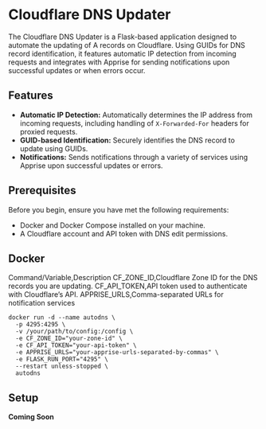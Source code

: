 # Cloudflare DNS Updater

The Cloudflare DNS Updater is a Flask-based application designed to automate the updating of A records on Cloudflare. Using GUIDs for DNS record identification, it features automatic IP detection from incoming requests and integrates with Apprise for sending notifications upon successful updates or when errors occur.

## Features

- **Automatic IP Detection:** Automatically determines the IP address from incoming requests, including handling of `X-Forwarded-For` headers for proxied requests.
- **GUID-based Identification:** Securely identifies the DNS record to update using GUIDs.
- **Notifications:** Sends notifications through a variety of services using Apprise upon successful updates or errors.

## Prerequisites

Before you begin, ensure you have met the following requirements:

- Docker and Docker Compose installed on your machine.
- A Cloudflare account and API token with DNS edit permissions.

## Docker

Command/Variable,Description
CF_ZONE_ID,Cloudflare Zone ID for the DNS records you are updating.
CF_API_TOKEN,API token used to authenticate with Cloudflare’s API.
APPRISE_URLS,Comma-separated URLs for notification services

```shell
docker run -d --name autodns \
  -p 4295:4295 \
  -v /your/path/to/config:/config \
  -e CF_ZONE_ID="your-zone-id" \
  -e CF_API_TOKEN="your-api-token" \
  -e APPRISE_URLS="your-apprise-urls-separated-by-commas" \
  -e FLASK_RUN_PORT="4295" \
  --restart unless-stopped \
  autodns
```

## Setup

**Coming Soon**
